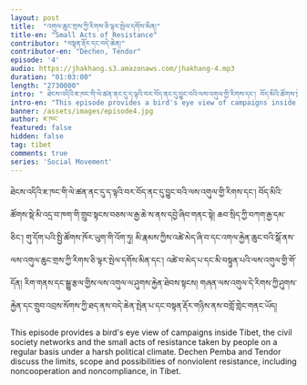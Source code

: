 ```yaml
---
layout: post
title:  "འགུལ་ཆུང་གྲས་ཀྱི་རིགས་ཅི་ལྟར་སྤེལ་དགོས་མིན།"
title-en: "Small Acts of Resistance"
contributor: "བསྟན་རྡོར་དང་བདེ་ཆེན།"
contributor-en: "Dechen, Tendor"
episode: '4'
audio: https://jhakhang.s3.amazonaws.com/jhakhang-4.mp3
duration: "01:03:00"
length: "2730000"
intro: " ཐེངས་འདིའི་ཇ་ཁང་གི་ལེ་ཚན་ནང་དུ་ད་ལྟའི་བར་བོད་ནང་དུ་བྱུང་བའི་ལས་འགུལ་གྱི་རིགས་དང་། བོད་མིའི་ཚོགས་སྡེ་མི་འདྲ་བ་ཁག་གི་གྲུབ་སྟངས་བཅས་ལ་རྒྱ་ཆེ་ས་ནས་དབྱེ་ཞིབ་གནང་སྟེ། ཆབ་སྲིད་ཀྱི་བཀག་རྒྱ་དམ་ཅིང་། གུ་དོག་པའི་སྤྱི་ཚོགས་ཁོར་ཡུག་གི་འོག་ཏུ། མི་རྣམས་ཀྱིས་འཚེ་མེད་ཞི་བ་དང་འགལ་རྐྱེན་ཆུང་བའི་སྒོ་ནས་ལས་འགུལ་ཆུང་གྲས་ཀྱི་རིགས་ཅི་ལྟར་སྤེལ་དགོས་མིན་དང་། འཚེ་བ་མེད་པ་དང་མི་བསྟུན་པའི་ལས་འགུལ་གྱི་གོ་དོན། རིག་གནས་དང་སྒྱུ་རྩལ་གྱིས་ལས་འགུལ་ལ་ཤུགས་རྐྱེན་ཐེབས་སྟངས།  གཞན་ལས་འགུལ་དེ་རིགས་ཀྱི་ཤུགས་རྐྱེན་དང་གྲུབ་འབྲས་སོགས་ཀྱི་ཐད་ནས་བདེ་ཆེན་སྤེན་པ་དང་བསྟན་རྡོར་གཉིས་ནས་བགློ་གླེང་གནང་ཡོད།"
intro-en: "This episode provides a bird's eye view of campaigns inside Tibet, the civil society networks and the small acts of resistance taken by people on a regular basis under a harsh political climate. Dechen Pemba and Tendor discuss the limits, scope and possibilities of nonviolent resistance, including noncooperation and noncompliance, in Tibet."
banner: /assets/images/episode4.jpg
author: ཇ་ཁང་
featured: false
hidden: false
tag: tibet
comments: true
series: 'Social Movement'
---
```

 ཐེངས་འདིའི་ཇ་ཁང་གི་ལེ་ཚན་ནང་དུ་ད་ལྟའི་བར་བོད་ནང་དུ་བྱུང་བའི་ལས་འགུལ་གྱི་རིགས་དང་། བོད་མིའི་ཚོགས་སྡེ་མི་འདྲ་བ་ཁག་གི་གྲུབ་སྟངས་བཅས་ལ་རྒྱ་ཆེ་ས་ནས་དབྱེ་ཞིབ་གནང་སྟེ། ཆབ་སྲིད་ཀྱི་བཀག་རྒྱ་དམ་ཅིང་། གུ་དོག་པའི་སྤྱི་ཚོགས་ཁོར་ཡུག་གི་འོག་ཏུ། མི་རྣམས་ཀྱིས་འཚེ་མེད་ཞི་བ་དང་འགལ་རྐྱེན་ཆུང་བའི་སྒོ་ནས་ལས་འགུལ་ཆུང་གྲས་ཀྱི་རིགས་ཅི་ལྟར་སྤེལ་དགོས་མིན་དང་། འཚེ་བ་མེད་པ་དང་མི་བསྟུན་པའི་ལས་འགུལ་གྱི་གོ་དོན། རིག་གནས་དང་སྒྱུ་རྩལ་གྱིས་ལས་འགུལ་ལ་ཤུགས་རྐྱེན་ཐེབས་སྟངས།  གཞན་ལས་འགུལ་དེ་རིགས་ཀྱི་ཤུགས་རྐྱེན་དང་གྲུབ་འབྲས་སོགས་ཀྱི་ཐད་ནས་བདེ་ཆེན་སྤེན་པ་དང་བསྟན་རྡོར་གཉིས་ནས་བགློ་གླེང་གནང་ཡོད།


This episode provides a bird's eye view of campaigns inside Tibet, the civil society networks and the small acts of resistance taken by people on a regular basis under a harsh political climate. Dechen Pemba and Tendor discuss the limits, scope and possibilities of nonviolent resistance, including noncooperation and noncompliance, in Tibet. 